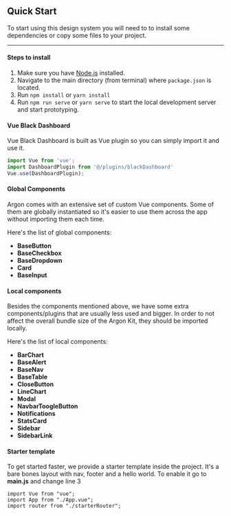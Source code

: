 ## Quick Start

To start using this design system you will need to to install some dependencies or copy some files to your
project.

<hr>

#### Steps to install

1. Make sure you have [Node.js](https://nodejs.org/) installed.
2. Navigate to the main directory (from terminal) where `package.json` is located.
3. Run `npm install` or `yarn install`
4. Run `npm run serve` or `yarn serve` to start the local development server and start prototyping.


#### Vue Black Dashboard

Vue Black Dashboard is built as Vue plugin so you can simply import it and use it.

```js
import Vue from 'vue';
import DashboardPlugin from '@/plugins/blackDashboard'
Vue.use(DashboardPlugin);
```

#### Global Components

Argon comes with an extensive set of custom Vue components. Some of them are globally instantiated so
it's easier to use them across the app without importing them each time.

Here's the list of global components:

- **BaseButton**
- **BaseCheckbox**
- **BaseDropdown**
- **Card**
- **BaseInput**

#### Local components

Besides the components mentioned above, we have some extra components/plugins that are usually less used
and bigger. In order to not affect the overall bundle size of the Argon Kit, they should be imported locally.

Here's the list of local components:

- **BarChart**
- **BaseAlert**
- **BaseNav**
- **BaseTable**
- **CloseButton**
- **LineChart**
- **Modal**
- **NavbarToogleButton**
- **Notifications**
- **StatsCard**
- **Sidebar**
- **SidebarLink**

#### Starter template

To get started faster, we provide a starter template inside the project. It's a bare bones
layout with nav, footer and a hello world. To enable it go to **main.js** and change line 3

```js{3}
import Vue from "vue";
import App from "./App.vue";
import router from "./starterRouter";
```
